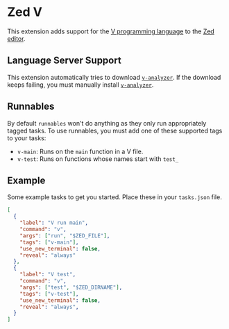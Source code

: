 # Zed V

This extension adds support for the [V programming language](https://vlang.org/) to the [Zed editor](https://zed.dev).

## Language Server Support
This extension automatically tries to download [`v-analyzer`](https://github.com/vlang/v-analyzer). If the download keeps failing, you must manually install [`v-analyzer`](https://github.com/vlang/v-analyzer).

## Runnables
By default `runnables` won't do anything as they only run appropriately tagged tasks.
To use runnables, you must add one of these supported tags to your tasks:
 - `v-main`: Runs on the `main` function in a V file.
 - `v-test`: Runs on functions whose names start with `test_`

## Example
Some example tasks to get you started. Place these in your `tasks.json` file.
```json
[
  {
    "label": "V run main",
    "command": "v",
    "args": ["run", "$ZED_FILE"],
    "tags": ["v-main"],
    "use_new_terminal": false,
    "reveal": "always"
  },
  {
    "label": "V test",
    "command": "v",
    "args": ["test", "$ZED_DIRNAME"],
    "tags": ["v-test"],
    "use_new_terminal": false,
    "reveal": "always",
  }
]
```
